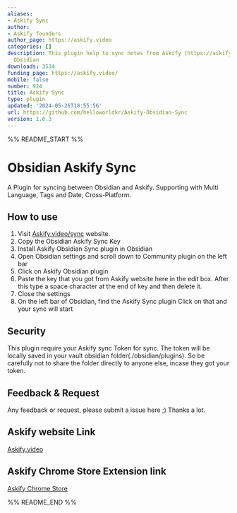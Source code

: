 ```yaml
---
aliases:
- Askify Sync
author:
- Askify founders
author_page: https://askify.video
categories: []
description: This plugin help to sync notes from Askify (https://askify.video/) to
  Obsidian
downloads: 3534
funding_page: https://askify.video/
mobile: false
number: 924
title: Askify Sync
type: plugin
updated: '2024-05-26T18:55:56'
url: https://github.com/helloworldkr/Askify-Obsidian-Sync
version: 1.0.3
---
```


%% README_START %%

# Obsidian Askify Sync
A Plugin for syncing between Obsidian and Askify. Supporting with Multi Language, Tags and Date, Cross-Platform. 

## How to use
1. Visit [Askify.video/sync](https://askify.video/sync) website.
2. Copy the Obsidian Askify Sync Key
3. Install Askify Obsidian Sync plugin in Obsidian
4. Open Obsidian settings and scroll down to Community plugin on the left bar
5. Click on Askify Obsidian plugin
6. Paste the key that you got from Askify website here in the edit box. After this type a space character at the end of key and then delete it.
7. Close the settings
8. On the left bar of Obsidian, find the Askify Sync plugin Click on that and your sync will start


## Security

This plugin require your Askify sync Token for sync. The token will be locally saved in your vault obsidian folder(./obsidian/plugins). So be carefully not to share the folder directly to anyone else, incase they got your token.

## Feedback & Request

Any feedback or request, please submit a issue here ;)
Thanks a lot.

## Askify website Link
[Askify.video](https://askify.video/)

## Askify Chrome Store Extension link
 [Askify Chrome Store ](https://chrome.google.com/webstore/detail/askify-youtube-notes/njdhimdgnbonemdigklhjeallomiipec)

%% README_END %%